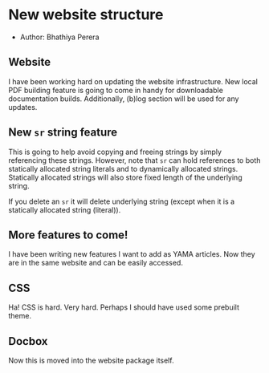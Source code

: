 # New website structure

* Author: Bhathiya Perera

## Website

I have been working hard on updating the website infrastructure. New local PDF building feature is going to come in handy for downloadable documentation builds.
Additionally, (b)log section will be used for any updates.

## New `sr` string feature

This is going to help avoid copying and freeing strings by simply referencing these strings. However, note that `sr` can hold references to both statically allocated string literals and to dynamically allocated strings. Statically allocated strings will also store fixed length of the underlying string.

If you delete an `sr` it will delete underlying string (except when it is a statically allocated string (literal)).

## More features to come!

I have been writing new features I want to add as YAMA articles. Now they are in the same website and can be easily accessed.

## CSS

Ha! CSS is hard. Very hard. Perhaps I should have used some prebuilt theme.

## Docbox

Now this is moved into the website package itself.
